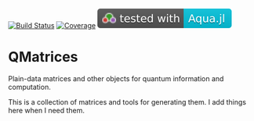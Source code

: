 [![Build Status](https://github.com/jlapeyre/QMatrices.jl/actions/workflows/CI.yml/badge.svg?branch=main)](https://github.com/jlapeyre/QMatrices.jl/actions/workflows/CI.yml?query=branch%3Amain)
[![Coverage](https://codecov.io/gh/jlapeyre/QMatrices.jl/branch/main/graph/badge.svg)](https://codecov.io/gh/jlapeyre/QMatrices.jl)
[![Aqua QA](https://raw.githubusercontent.com/JuliaTesting/Aqua.jl/master/badge.svg)](https://github.com/JuliaTesting/Aqua.jl)
<!-- [![](https://img.shields.io/badge/%F0%9F%9B%A9%EF%B8%8F_tested_with-JET.jl-233f9a)](https://github.com/aviatesk/JET.jl) -->

# QMatrices

Plain-data matrices and other objects for quantum information and computation.

This is a collection of matrices and tools for generating them. I add things here
when I need them.
